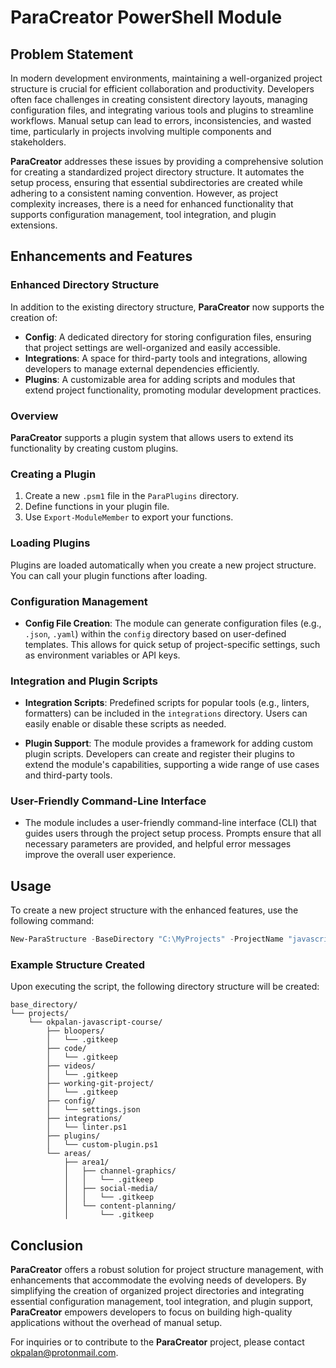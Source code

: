 
# ParaCreator PowerShell Module

## Problem Statement

In modern development environments, maintaining a well-organized project structure is crucial for efficient collaboration and productivity. Developers often face challenges in creating consistent directory layouts, managing configuration files, and integrating various tools and plugins to streamline workflows. Manual setup can lead to errors, inconsistencies, and wasted time, particularly in projects involving multiple components and stakeholders.

**ParaCreator** addresses these issues by providing a comprehensive solution for creating a standardized project directory structure. It automates the setup process, ensuring that essential subdirectories are created while adhering to a consistent naming convention. However, as project complexity increases, there is a need for enhanced functionality that supports configuration management, tool integration, and plugin extensions.

## Enhancements and Features

### Enhanced Directory Structure

In addition to the existing directory structure, **ParaCreator** now supports the creation of:

- **Config**: A dedicated directory for storing configuration files, ensuring that project settings are well-organized and easily accessible.
- **Integrations**: A space for third-party tools and integrations, allowing developers to manage external dependencies efficiently.
- **Plugins**: A customizable area for adding scripts and modules that extend project functionality, promoting modular development practices.
### Overview

**ParaCreator** supports a plugin system that allows users to extend its functionality by creating custom plugins.

### Creating a Plugin

1. Create a new `.psm1` file in the `ParaPlugins` directory.
2. Define functions in your plugin file.
3. Use `Export-ModuleMember` to export your functions.

### Loading Plugins

Plugins are loaded automatically when you create a new project structure. You can call your plugin functions after loading.

### Configuration Management

- **Config File Creation**: The module can generate configuration files (e.g., `.json`, `.yaml`) within the `config` directory based on user-defined templates. This allows for quick setup of project-specific settings, such as environment variables or API keys.

### Integration and Plugin Scripts

- **Integration Scripts**: Predefined scripts for popular tools (e.g., linters, formatters) can be included in the `integrations` directory. Users can easily enable or disable these scripts as needed.
  
- **Plugin Support**: The module provides a framework for adding custom plugin scripts. Developers can create and register their plugins to extend the module's capabilities, supporting a wide range of use cases and third-party tools.

### User-Friendly Command-Line Interface

- The module includes a user-friendly command-line interface (CLI) that guides users through the project setup process. Prompts ensure that all necessary parameters are provided, and helpful error messages improve the overall user experience.

## Usage

To create a new project structure with the enhanced features, use the following command:

```powershell
New-ParaStructure -BaseDirectory "C:\MyProjects" -ProjectName "javascript-course" -CustomSubdirectories @("custom-area")
```

### Example Structure Created

Upon executing the script, the following directory structure will be created:

```
base_directory/
└── projects/
    └── okpalan-javascript-course/
        ├── bloopers/
        │   └── .gitkeep
        ├── code/
        │   └── .gitkeep
        ├── videos/
        │   └── .gitkeep
        ├── working-git-project/
        │   └── .gitkeep
        ├── config/
        │   └── settings.json
        ├── integrations/
        │   └── linter.ps1
        ├── plugins/
        │   └── custom-plugin.ps1
        └── areas/
            ├── area1/
            │   ├── channel-graphics/
            │   │   └── .gitkeep
            │   ├── social-media/
            │   │   └── .gitkeep
            │   └── content-planning/
            │       └── .gitkeep
```

## Conclusion

**ParaCreator** offers a robust solution for project structure management, with enhancements that accommodate the evolving needs of developers. By simplifying the creation of organized project directories and integrating essential configuration management, tool integration, and plugin support, **ParaCreator** empowers developers to focus on building high-quality applications without the overhead of manual setup.

For inquiries or to contribute to the **ParaCreator** project, please contact [okpalan@protonmail.com](mailto:okpalan@protonmail.com).

